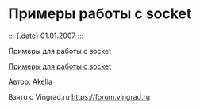 Примеры работы с socket
=======================

::: {.date}
01.01.2007
:::

Примеры для работы с socket

[Примеры для работы с socket](/zip/socketclient.zip)

Автор: Akella

Взято с Vingrad.ru <https://forum.vingrad.ru>
